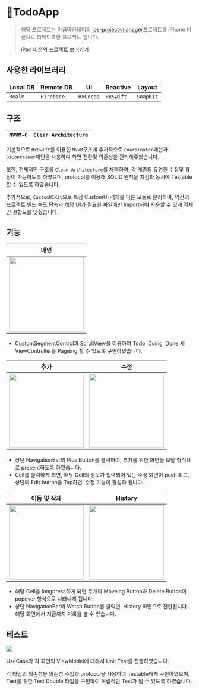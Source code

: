# 📘TodoApp

> 해당 프로젝트는 야곰아카테미의 [ios-project-manager](https://github.com/yagom-academy/ios-project-manager)프로젝트를 iPhone 버전으로 리메이크한 프로젝트 입니다.
>
> [iPad 버전의 프로젝트 보러가기](https://github.com/saafaaari/ios-project-manager/tree/main)

## 사용한 라이브러리

| Local DB | Remote DB | UI | Reactive | Layout |
|---|---|---|---|---|
| `Realm` | `Firebase` | `RxCocoa` | `RxSwift` | `SnapKit` |

## 구조

| `MVVM-C` | `Clean Architecture` |
|---|---|


기본적으로 `RxSwift`를 이용한 `MVVM`구조에 추가적으로 `Coordinator`패턴과 `DIContainer`패턴을 사용하여 화면 전환및 의존성을 관리해주었습니다.

또한, 전체적인 구조를 `Clean Architecture`를 채택하여, 각 계층의 유연한 수정및 확장이 가능하도록 하였으며, protocol를 이용해 SOLID 원칙을 지킴과 동시에 Testable 할 수 있도록 하였습니다.

추가적으로, `CustomUIKit`으로 특정 CustomUI 객체를 다른 모듈로 분리하여, 약간의 프로젝트 빌드 속도 단축과 해당 UI가 필요한 파일에만 import하여 사용할 수 있게 객체간 결합도를 낮췄습니다.

## 기능


| 메인 |
|-|
|<img src="https://i.imgur.com/b61i6VX.gif" width="200">|

- CustomSegmentControl과 ScrollView를 이용하여 Todo, Doing, Done 세 ViewController를 Pageing 할 수 있도록 구현하였습니다. 

| 추가 | 수정 |
|-|-|
|<img src="https://i.imgur.com/PJspzTV.gif" width="200">|<img src="https://i.imgur.com/2W65Nvv.gif" width="200">|

- 상단 NavigationBar의 Plus Button를 클릭하여, 추가를 위한 화면을 모달 형식으로 present하도록 하였습니다.
- Cell를 클릭하게 되면, 해당 Cell의 정보가 입력되어 있는 수정 화면이 push 되고, 상단의 Edit button을 Tap하면, 수정 기능이 활성화 됩니다.

| 이동 및 삭제 | History |
|-|-|
|<img src="https://i.imgur.com/EJKGLaf.gif" width="200">|<img src="https://i.imgur.com/R0FI6SR.gif" width="200">|

- 해당 Cell을 longpress하게 되면 두개의 Moveing Button과 Delete Button이 popover 형식으로 나타나게 됩니다.
- 상단 NavigationBar의 Watch Button를 클릭면, History 화면으로 전환됩니다. 해당 화면에서 지금까지 기록을 볼 수 있습니다.

## 테스트

![](https://i.imgur.com/vPYZaCw.png)

UseCase와 각 화면의 ViewModel에 대해서 Unit Test를 진행하였습니다.

각 타입의 의존성을 의존성 주입과 protocol을 사용하여 Testable하게 구현하였으며, Test를 위한 Test Double 타입을 구현하여 독립적인 Test가 될 수 있도록 하였습니다.

